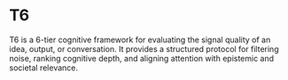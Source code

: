 # T6
T6 is a 6-tier cognitive framework for evaluating the signal quality of an idea, output, or conversation. It provides a structured protocol for filtering noise, ranking cognitive depth, and aligning attention with epistemic and societal relevance.

